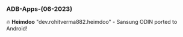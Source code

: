 ### ADB-Apps-(06-2023)

🔥 **Heimdoo** "dev.rohitverma882.heimdoo" - Sansung ODIN ported to Android!
